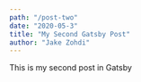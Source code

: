 ```yaml
---
path: "/post-two"
date: "2020-05-3"
title: "My Second Gatsby Post"
author: "Jake Zohdi"
---
```


This is my second post in Gatsby
